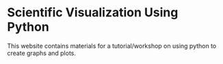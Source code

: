 Scientific Visualization Using Python
======================================

This website contains materials for a tutorial/workshop on using python to create graphs and plots.
